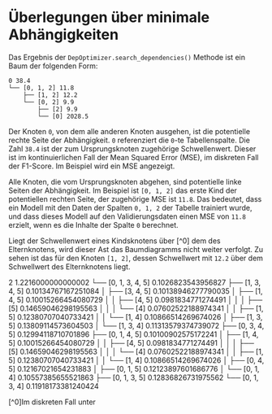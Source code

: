 # Überlegungen über minimale Abhängigkeiten

Das Ergebnis der `DepOptimizer.search_dependencies()` Methode ist ein Baum der folgenden Form:

```
0 38.4
└── [0, 1, 2] 11.8
    ├── [1, 2] 12.2
    └── [0, 2] 9.9
        ├── [2] 9.9
        └── [0] 2028.5
```
Der Knoten `0`, von dem alle anderen Knoten ausgehen, ist die potentielle rechte Seite der Abhängigkeit. `0` referenziert die `0`-te Tabellenspalte. Die Zahl `38.4` ist der zum Ursprungsknoten zugehörige Schwellenwert. Dieser ist im kontinuierlichen Fall der Mean Squared Error (MSE), im diskreten Fall der F1-Score. Im Beispiel wird ein MSE angezeigt.

Alle Knoten, die vom Ursprungsknoten abgehen, sind potentielle linke Seiten der Abhängigkeit. Im Beispiel ist `[0, 1, 2]` das erste Kind der potentiellen rechten Seite, der zugehörige MSE ist `11.8`. Das bedeutet, dass ein Modell mit den Daten der Spalten `0, 1, 2` der Tabelle trainiert wurde, und dass dieses Modell auf den Validierungsdaten einen MSE von `11.8` erzielt, wenn es die Inhalte der Spalte `0` berechnet.

Liegt der Schwellenwert eines Kindsknotens über [^0] dem des Elternknotens, wird dieser Ast das Baumdiagramms nicht weiter verfolgt. Zu sehen ist das für den Knoten `[1, 2]`, dessen Schwellwert mit `12.2` über dem Schwellwert des Elternknotens liegt.

2        1.2216000000000002
└── [0, 1, 3, 4, 5] 0.1026823543956827
    ├── [1, 3, 4, 5] 0.10134767167251084
    │   ├── [3, 4, 5] 0.10138946277790035
    │   ├── [1, 4, 5] 0.10015266454080729
    │   │   ├── [4, 5] 0.0981834771274491
    │   │   │   ├── [5] 0.14659046298195563
    │   │   │   └── [4] 0.07602522188974341
    │   │   ├── [1, 5] 0.12380707040733421
    │   │   └── [1, 4] 0.10866514269674026
    │   ├── [1, 3, 5] 0.13809114573604503
    │   └── [1, 3, 4] 0.11313579374739072
    ├── [0, 3, 4, 5] 0.12994118710701896
    ├── [0, 1, 4, 5] 0.10100902575172241
    │   ├── [1, 4, 5] 0.10015266454080729
    │   │   ├── [4, 5] 0.0981834771274491
    │   │   │   ├── [5] 0.14659046298195563
    │   │   │   └── [4] 0.07602522188974341
    │   │   ├── [1, 5] 0.12380707040733421
    │   │   └── [1, 4] 0.10866514269674026
    │   ├── [0, 4, 5] 0.12167021654231883
    │   ├── [0, 1, 5] 0.12123897601686776
    │   └── [0, 1, 4] 0.10557385655521863
    ├── [0, 1, 3, 5] 0.12836826731975562
    └── [0, 1, 3, 4] 0.11918173381240424


[^0]Im diskreten Fall unter
